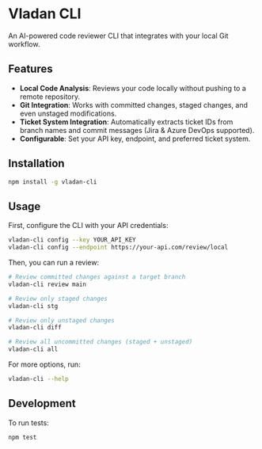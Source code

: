 # Vladan CLI

An AI-powered code reviewer CLI that integrates with your local Git workflow.

## Features

*   **Local Code Analysis**: Reviews your code locally without pushing to a remote repository.
*   **Git Integration**: Works with committed changes, staged changes, and even unstaged modifications.
*   **Ticket System Integration**: Automatically extracts ticket IDs from branch names and commit messages (Jira & Azure DevOps supported).
*   **Configurable**: Set your API key, endpoint, and preferred ticket system.

## Installation

```bash
npm install -g vladan-cli
```

## Usage

First, configure the CLI with your API credentials:

```bash
vladan-cli config --key YOUR_API_KEY
vladan-cli config --endpoint https://your-api.com/review/local
```

Then, you can run a review:

```bash
# Review committed changes against a target branch
vladan-cli review main

# Review only staged changes
vladan-cli stg

# Review only unstaged changes
vladan-cli diff

# Review all uncommitted changes (staged + unstaged)
vladan-cli all
```

For more options, run:
```bash
vladan-cli --help
```

## Development

To run tests:
```bash
npm test
```
